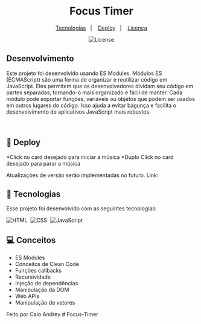 <h1 align="center"> Focus Timer </h1>

<p align="center">
  <a href="#-tecnologias">Tecnologias</a>&nbsp;&nbsp;&nbsp;|&nbsp;&nbsp;&nbsp;
  <a href="#-Deploy">Deploy</a>&nbsp;&nbsp;&nbsp;|&nbsp;&nbsp;&nbsp;
  <a href="#memo-licença">Licença</a>
</p>

<p align="center">
  <img alt="License" src="https://img.shields.io/static/v1?label=license&message=MIT&color=49AA26&labelColor=000000">
</p>

<p align="center">

## Desenvolvimento
Este projeto foi desenvolvido usando ES Modules. Módulos ES (ECMAScript) são uma forma de organizar e reutilizar código em JavaScript. Eles permitem que os desenvolvedores dividam seu código em partes separadas, tornando-o mais organizado e fácil de manter. Cada módulo pode exportar funções, variáveis ou objetos que podem ser usados em outros lugares do código. Isso ajuda a evitar bagunça e facilita o desenvolvimento de aplicativos JavaScript mais robustos.

<br>

## 🔖 Deploy

*Click no card desejado para iniciar a música
*Duplo Click no card desejado para parar a música

Atualizações de versão serão implementadas no futuro.
Link: 

## 🚀 Tecnologias

Esse projeto foi desenvolvido com as seguintes tecnologias:

![HTML](https://img.shields.io/badge/-HTML-05122A?style=flat&logo=HTML5)&nbsp;
![CSS](https://img.shields.io/badge/-CSS-05122A?style=flat&logo=CSS3&logoColor=1572B6)&nbsp;
![JavaScript](https://img.shields.io/badge/-JavaScript-05122A?style=flat&logo=javascript)&nbsp;

## 💻 Conceitos

- ES Modules
- Conceitos de Clean Code
- Funções callbacks
- Recursividade
- Injeção de dependências
- Manipulação da DOM
- Web APIs
- Manipulação de vetores




Feito por Caio Andrey
#   F o c u s - T i m e r 
 
 